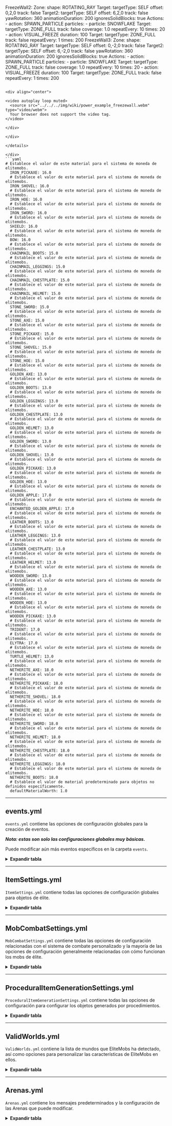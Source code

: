   FreezeWall2:
    Zone:
      shape: ROTATING_RAY
      Target:
        targetType: SELF
        offset: 0,2,0
        track: false
      Target2:
        targetType: SELF
        offset: 6,2,0
        track: false
      yawRotation: 360
      animationDuration: 200
      ignoresSolidBlocks: true
    Actions:
    - action: SPAWN_PARTICLE
      particles:
      - particle: SNOWFLAKE
      Target:
        targetType: ZONE_FULL
        track: false
        coverage: 1.0
      repeatEvery: 10
      times: 20
    - action: VISUAL_FREEZE
      duration: 100
      Target:
        targetType: ZONE_FULL
        track: false
      repeatEvery: 1
      times: 200
  FreezeWall3:
    Zone:
      shape: ROTATING_RAY
      Target:
        targetType: SELF
        offset: 0,-2,0
        track: false
      Target2:
        targetType: SELF
        offset: 6,-2,0
        track: false
      yawRotation: 360
      animationDuration: 200
      ignoresSolidBlocks: true
    Actions:
    - action: SPAWN_PARTICLE
      particles:
      - particle: SNOWFLAKE
      Target:
        targetType: ZONE_FULL
        track: false
        coverage: 1.0
      repeatEvery: 10
      times: 20
    - action: VISUAL_FREEZE
      duration: 100
      Target:
        targetType: ZONE_FULL
        track: false
      repeatEvery: 1
      times: 200
```

<div align="center">

<video autoplay loop muted>
  <source src="../../../img/wiki/power_example_freezewall.webm" type="video/webm">
  Your browser does not support the video tag.
</video>

</div>

</div>

</details>

</div>
```yaml
# Establece el valor de este material para el sistema de moneda de elitemobs.
  IRON_PICKAXE: 16.0
  # Establece el valor de este material para el sistema de moneda de elitemobs.
  IRON_SHOVEL: 16.0
  # Establece el valor de este material para el sistema de moneda de elitemobs.
  IRON_HOE: 16.0
  # Establece el valor de este material para el sistema de moneda de elitemobs.
  IRON_SWORD: 16.0
  # Establece el valor de este material para el sistema de moneda de elitemobs.
  SHIELD: 16.0
  # Establece el valor de este material para el sistema de moneda de elitemobs.
  BOW: 16.0
  # Establece el valor de este material para el sistema de moneda de elitemobs.
  CHAINMAIL_BOOTS: 15.0
  # Establece el valor de este material para el sistema de moneda de elitemobs.
  CHAINMAIL_LEGGINGS: 15.0
  # Establece el valor de este material para el sistema de moneda de elitemobs.
  CHAINMAIL_CHESTPLATE: 15.0
  # Establece el valor de este material para el sistema de moneda de elitemobs.
  CHAINMAIL_HELMET: 15.0
  # Establece el valor de este material para el sistema de moneda de elitemobs.
  STONE_SWORD: 15.0
  # Establece el valor de este material para el sistema de moneda de elitemobs.
  STONE_AXE: 15.0
  # Establece el valor de este material para el sistema de moneda de elitemobs.
  STONE_PICKAXE: 15.0
  # Establece el valor de este material para el sistema de moneda de elitemobs.
  STONE_SHOVEL: 15.0
  # Establece el valor de este material para el sistema de moneda de elitemobs.
  STONE_HOE: 15.0
  # Establece el valor de este material para el sistema de moneda de elitemobs.
  GOLDEN_AXE: 13.0
  # Establece el valor de este material para el sistema de moneda de elitemobs.
  GOLDEN_BOOTS: 13.0
  # Establece el valor de este material para el sistema de moneda de elitemobs.
  GOLDEN_LEGGINGS: 13.0
  # Establece el valor de este material para el sistema de moneda de elitemobs.
  GOLDEN_CHESTPLATE: 13.0
  # Establece el valor de este material para el sistema de moneda de elitemobs.
  GOLDEN_HELMET: 13.0
  # Establece el valor de este material para el sistema de moneda de elitemobs.
  GOLDEN_SWORD: 13.0
  # Establece el valor de este material para el sistema de moneda de elitemobs.
  GOLDEN_SHOVEL: 13.0
  # Establece el valor de este material para el sistema de moneda de elitemobs.
  GOLDEN_PICKAXE: 13.0
  # Establece el valor de este material para el sistema de moneda de elitemobs.
  GOLDEN_HOE: 13.0
  # Establece el valor de este material para el sistema de moneda de elitemobs.
  GOLDEN_APPLE: 17.0
  # Establece el valor de este material para el sistema de moneda de elitemobs.
  ENCHANTED_GOLDEN_APPLE: 17.0
  # Establece el valor de este material para el sistema de moneda de elitemobs.
  LEATHER_BOOTS: 13.0
  # Establece el valor de este material para el sistema de moneda de elitemobs.
  LEATHER_LEGGINGS: 13.0
  # Establece el valor de este material para el sistema de moneda de elitemobs.
  LEATHER_CHESTPLATE: 13.0
  # Establece el valor de este material para el sistema de moneda de elitemobs.
  LEATHER_HELMET: 13.0
  # Establece el valor de este material para el sistema de moneda de elitemobs.
  WOODEN_SWORD: 13.0
  # Establece el valor de este material para el sistema de moneda de elitemobs.
  WOODEN_AXE: 13.0
  # Establece el valor de este material para el sistema de moneda de elitemobs.
  WOODEN_HOE: 13.0
  # Establece el valor de este material para el sistema de moneda de elitemobs.
  WOODEN_PICKAXE: 13.0
  # Establece el valor de este material para el sistema de moneda de elitemobs.
  TRIDENT: 17.0
  # Establece el valor de este material para el sistema de moneda de elitemobs.
  ELYTRA: 17.0
  # Establece el valor de este material para el sistema de moneda de elitemobs.
  TURTLE_HELMET: 13.0
  # Establece el valor de este material para el sistema de moneda de elitemobs.
  NETHERITE_AXE: 18.0
  # Establece el valor de este material para el sistema de moneda de elitemobs.
  NETHERITE_PICKAXE: 18.0
  # Establece el valor de este material para el sistema de moneda de elitemobs.
  NETHERITE_SHOVEL: 18.0
  # Establece el valor de este material para el sistema de moneda de elitemobs.
  NETHERITE_HOE: 18.0
  # Establece el valor de este material para el sistema de moneda de elitemobs.
  NETHERITE_SWORD: 18.0
  # Establece el valor de este material para el sistema de moneda de elitemobs.
  NETHERITE_HELMET: 18.0
  # Establece el valor de este material para el sistema de moneda de elitemobs.
  NETHERITE_CHESTPLATE: 18.0
  # Establece el valor de este material para el sistema de moneda de elitemobs.
  NETHERITE_LEGGINGS: 18.0
  # Establece el valor de este material para el sistema de moneda de elitemobs.
  NETHERITE_BOOTS: 18.0
  # Establece el valor de material predeterminado para objetos no definidos específicamente.
  defaultMaterialWorth: 1.0
```

</details>

---

## events.yml

`events.yml` contiene las opciones de configuración globales para la creación de eventos.

_**Nota: estas son solo las configuraciones globales muy básicas.**_

Puede modificar aún más eventos específicos en la carpeta `events`.

<details>

<summary><b>Expandir tabla</b></summary>

```yml
# Establece si los eventos solo se transmitirán en el mundo en el que suceden los eventos.
Only broadcast event message in event worlds: false
# Establece el tiempo de espera mínimo, en minutos, entre eventos temporizados
actionEventMinimumCooldownMinutes: 240
# Establece si ocurrirán eventos de acción.
# https://github.com/MagmaGuy/EliteMobs/wiki/Creating-Custom-Events#action-events
actionEventsEnabled: true
# Establece si ocurrirán eventos temporizados.
# https://github.com/MagmaGuy/EliteMobs/wiki/Creating-Custom-Events#timed-events
timedEventsEnabled: true
```

</details>

---

## ItemSettings.yml

`ItemSettings.yml` contiene todas las opciones de configuración globales para objetos de élite.

<details>

<summary><b>Expandir tabla</b></summary>

```yml
# Establece los caracteres con prefijo a los encantamientos de vainilla en la tradición de los objetos.
noItemDurabilityMessage: '&8[EliteMobs] $item &4¡está roto! ¡No funcionará hasta que se repare!'
# Establece si se obtendrá algún botín de EliteMobs.
# ¡Incluye monedas de élite, objetos personalizados, objetos generados por procedimientos, todo!
# ¡No recomendado, imposibilita la progresión del mmorpg!
doEliteMobsLoot: true
# Establece si el botín generado por procedimientos tendrá diferentes colores según la calidad del objeto.
doMMORPGColorsForItems: true
# Establece si se evitará la colocación de objetos personalizados, como pancartas o bloques.
# ¡Esto se recomienda! ¡Los objetos personalizados se rompen cuando se colocan y no se pueden recuperar!
preventCustomItemPlacement: true
# Establece el formato para la tradición de todos los objetos de EliteMobs personalizados.
# Los siguientes son marcadores de posición válidos:
# $itemLevel - muestra el nivel del objeto
# $prestigeLevel - muestra el nivel de prestigio
# $weaponOrArmorStats - muestra las estadísticas de DPS de élite o armadura de élite, según el objeto
# $soulbindInfo - muestra a quién, si hay alguien, el objeto está vinculado por alma
# $itemSource - muestra de dónde vino el objeto, como un mob o una tienda
# $ifLore - hace que una línea solo aparezca si el objeto tiene una tradición personalizada. Solo se aplica a objetos personalizados
# $customLore - muestra la totalidad de la tradición personalizada. Solo se aplica a objetos personalizados
# $ifEnchantments - hace que una línea solo aparezca si el objeto tiene algún encantamiento
# $enchantments - muestra los encantamientos en el objeto
# $eliteEnchantments - muestra los encantamientos de élite en el objeto
# $ifCustomEnchantments - muestra los encantamientos personalizados en el objeto
# $customEnchantments - muestra los encantamientos personalizados en el objeto
# $ifPotionEffects - solo muestra la línea si el objeto tiene efectos de poción
# $potionEffects - muestra los efectos de poción en el objeto
# $loreResaleValue - muestra el valor del objeto. Puede mostrar el precio de compra o venta según dónde se vea
# Importante: varias de los marcadores de posición pueden personalizarse aún más mediante las configuraciones que se encuentran más abajo
itemLoreStructureV2:
- §7§m§l---------§7<§lInformación de equipo§7>§m§l---------
- '§7Nivel de objeto: §f$itemLevel §7Prestigio §6$prestigeLevel'
- $weaponOrArmorStats
- $soulbindInfo
- $itemSource
- $ifLore§7§m§l-----------§7< §f§lTradición§7 >§m§l-----------
- $customLore
- $ifEnchantments§7§m§l--------§7<§9§lEncantamientos§7>§m§l--------
- $enchantments
- $eliteEnchantments
- $ifCustomEnchantments§7§m§l------§7< §3§lEncantamientos personalizados§7 >§m§l------
- $customEnchantments
- $ifPotionEffects§7§m§l----------§7< §5§lEfectos§7 >§m§l----------
- $potionEffect
- §7§l§m-----------------------------
- $loreResaleValue
# Establece la tradición de origen de la tienda para las compras en la tienda
shopSourceItemLores: '&7Comprado en una tienda'
# Establece la tradición de origen del objeto para los objetos obtenidos de jefes
mobSourceItemLores: '&7Botín de $mob'
# Establece la tradición del valor del objeto
loreWorths: '&7Valor de $worth $currencyName'
# Establece la tradición del valor de reventa del objeto
loreResaleValues: '&7Se vende por $resale $currencyName'
# Establece la posibilidad base de que caiga cualquier objeto de élite de mobs de élite
flatDropRateV3: 0.2
# Establece la posibilidad base de que caiga cualquier objeto de élite de jefes regionales
regionalBossNonUniqueDropRate: 0.05
# Establece si los jefes regionales pueden dejar caer botín de vainilla
regionalBossesDropVanillaLoot: false
# Establece cuánto aumenta la posibilidad de que caiga un objeto de élite según el nivel del mob.
# El nivel del mob se multiplica por este valor y se suma a la posibilidad base.
# ¡Ya no se recomienda que esto sea superior a 0.0!
levelIncreaseDropRateV2: 0.0
# Establece la posibilidad ponderada de que caiga un objeto generado por procedimientos.
# ¡Este sistema utiliza probabilidades ponderadas! Busque eso en Google si no sabe qué es.
proceduralItemDropWeight: 90.0
# Establece la posibilidad relativa de que caiga un objeto ponderado.
# Los objetos ponderados son objetos personalizados que no tienen un peso dinámico, como los amuletos.
weighedItemDropWeight: 1.0
# Establece la posibilidad relativa de que caiga un objeto fijo. Estos son objetos personalizados que no se escalan.
fixedItemDropWeight: 10.0
# Establece la posibilidad relativa de que caiga un objeto limitado. Estos son objetos personalizados que se escalan hasta un nivel específico
limitedItemDropWeight: 3.0
# Establece la posibilidad relativa de que caiga un objeto escalable. Estos son objetos personalizados que se pueden escalar a cualquier nivel y son los más comunes en el plugin.
scalableItemDropWeight: 6.0
# Establece el multiplicador para el botín de vainilla del mob, según el nivel del mob.
defaultLootMultiplier: 0.0
# Establece el nivel máximo para el multiplicador de botín predeterminado.
levelCapForDefaultLootMultiplier: 200
# Establece el multiplicador de experiencia de Minecraft de vainilla que deja caer el jefe, según el nivel del jefe.
defaultExperienceMultiplier: 1.0
# Establece el nivel máximo para el botín que dejarán caer los EliteMobs. Se recomienda encarecidamente dejarlo en 200.
maximumItemLevel: 200
# Establece si se utilizarán encantamientos de élite.
# Los encantamientos de élite reemplazan a los encantamientos de vainilla cuando los objetos de élite obtienen niveles de encantamiento que superan los límites de vainilla.
# Ejemplo: si se supone que una espada de élite tiene nitidez 10, dado que el límite de Minecraft es el nivel 5, tendrá nitidez 5 y nitidez de élite 5.
# La nitidez de élite solo afecta a los mobs generados por EliteMobs. Esto se hace para que el PVP y el combate de vainilla no se desequilibren.
useEliteEnchantments: true
# Establece el nombre para mostrar que se utilizará para los encantamientos de élite en la tradición del objeto.
eliteEnchantmentLoreStrings: Élite
# Establece si EliteMobs considerará a las azadas como armas válidas para los cálculos de daño.
useHoesAsWeapons: false
# Establece si EliteMobs generará partículas especiales sobre los objetos que caigan de alta calidad.
enableRareItemParticleEffects: true
# Establece los símbolos que se utilizarán en la tradición de los objetos para mostrar que un efecto de poción se aplica al golpear a la entidad que recibe el golpe.
potionEffectOnHitTargetLore: '&4⚔☠'
# Establece los símbolos que se utilizarán en la tradición de los objetos para mostrar que un efecto de poción se aplica al golpear al jugador que realiza el golpe.
potionEffectOnHitSelfLore: '&9⚔🛡'
# Establece los símbolos que se utilizarán en la tradición de los objetos para mostrar que un efecto de poción se volverá a aplicar siempre que el jugador lo maneje.
potionEffectContinuousLore: '&6⟲'
# Establece los caracteres con prefijo para los encantamientos de élite en la tradición de los objetos.
eliteEnchantmentLoreColor: '&9◇'
# Establece los caracteres con prefijo para los encantamientos de vainilla en la tradición de los objetos.
vanillaEnchantmentLoreColor: '&7◇'
# Establece los caracteres con prefijo para los encantamientos personalizados en la tradición de los objetos.
customEnchantmentColor: '&3◇'
# Establece los caracteres con prefijo para los efectos de poción en la tradición de los objetos.
potionEffectLoreColor: '&5◇'
# Establece el texto que aparecerá en el objeto si el objeto no está vinculado al alma.
noSoulbindLore: '&7¡No está vinculado al alma!'
# Establece si el objeto de élite puede ser encantado por medios de vainilla. ¡Esto no se recomienda ya que EliteMobs tiene su propio sistema de encantamientos personalizados con su propio equilibrio!
preventEliteItemEnchantment: true
# Establece si los objetos de élite pueden ser desencantados por medios de vainilla.
preventEliteItemDisenchantment: true
# Establece el mensaje que aparece para los jugadores cuando intentan desencantar un objeto y eso no está permitido.
preventEliteItemDisenchantmentMessage: '&c[EliteMobs] ¡No se pueden desencantar los objetos de élite!'
# Establece si los objetos de élite solo perderán durabilidad al morir.
# ¡Este es un sistema importante para EliteMobs, y es muy recomendable, ya que las peleas de alto nivel son casi imposibles sin él!
eliteItemsDurabilityLossOnlyOnDeath: true
# Establece el multiplicador de pérdida de durabilidad para objetos de élite si está configurado para perder durabilidad al morir.
# Los valores entre 0.0 y 1.0 disminuyen la pérdida de durabilidad y los valores superiores a 1.0 la aumentan.
# Ejemplo: 0.5 inflige el 50 % de la pérdida de durabilidad, 2.0 inflige el 200 % de la pérdida de durabilidad.
eliteItemsDurabilityLossMultiplier: 1.0
# Establece el mensaje que aparece cuando el desguace del objeto se realiza correctamente.
scrapSucceededMessageV2: '&8[EliteMobs] &2¡Desguace exitoso $amount veces!'
# Establece el mensaje que aparece cuando falla el desguace del objeto.
scrapFailedMessageV2: '&8[EliteMobs] &c¡El desguace falló $amount veces!'
# Establece si el botín de élite debe colocarse directamente en los inventarios de los jugadores.
putLootDirectlyIntoPlayerInventory: false
# Establece la diferencia de nivel máxima que los jugadores pueden tener antes de que ya no puedan saquear objetos que sean de un nivel demasiado bajo.
# Esto se calcula en función del nivel promedio del botín que lleva el jugador.
# Como ejemplo, si está configurado en 10 y un jugador tiene un equipo de nivel 50, no podrá cultivar jefes de nivel 39.
lootLevelDifferenceLockout: 10
# Establece si EliteMobs evitará que los objetos de élite se rompan al usar el sistema de pérdida de durabilidad al morir.
# Los jugadores no podrán usar objetos sin durabilidad de todos modos, esto es simplemente para evitar la pérdida accidental de objetos de alto nivel pero baja durabilidad.
preventEliteItemsFromBreaking: true
# Establece el nivel mínimo, +7, de los jefes que pueden dejar caer equipo de diamante generado por procedimientos en EliteMobs.
# No hay equipo de netherite generado por procedimientos en EliteMobs, solo botín personalizado.
minimumProcedurallyGeneratedDiamondLootLevelPlusSeven: 10
# Establece el mensaje que se muestra en el chat al conseguir botín con éxito a través del comando /em simloot <level> <times>.
simlootMessageSuccess: '&8[EliteMobs] &2¡Obtuvo botín y consiguió $itemName &2!'
# Establece el mensaje que se muestra en el chat al no obtener botín a través del comando /em simloot <level> <times>.
simlootMessageFailure: '&8[EliteMobs] &c¡Intentó obtener botín y no obtuvo nada!'
# Establece el mensaje que reciben los jugadores cuando el botín de élite se deposita directamente en sus inventarios.
directDropCustomLootMessage: '&8[EliteMobs] &2¡Obtuvo $itemName &2!'
# Establece el mensaje que reciben los jugadores cuando el botín de vainilla se deposita directamente en sus inventarios.
directDropMinecraftLootMessage: '&8[EliteMobs] &a¡Obtuvo $itemName &a!'
# Establece el mensaje que reciben los jugadores cuando las monedas de élite se depositan directamente en sus inventarios.
directDropCoinMessage: '&8[EliteMobs] &a¡Obtuvo &2$amount $currencyName &a!'
# Establece si EliteMobs ocultará los atributos de vainilla de Minecraft.
hideItemAttributes: true
# Establece la entrada de tradición específica de armas en un objeto de élite. El marcador de posición $EDPS se reemplaza con el DPS de élite (daño por segundo) del arma.
weaponEntry: '&7DPS de élite: &2$EDPS'
# Establece la entrada de tradición específica de armadura en un objeto de élite. El marcador de posición $EDEF se reemplaza con la DEF (defensa) de élite del arma.
armorEntry: '&7Armadura de élite: &2$EDEF'
# Establece el mensaje enviado cuando un jugador mata a un jefe, pero el nivel del equipo es demasiado diferente del nivel del jefe para obtener monedas
levelRangeTooDifferent: '&8EM] &4Tu equipo es de nivel $playerLevel y el jefe es de nivel $bossLevel, ¡la diferencia de nivel es demasiado alta para obtener monedas!'
```

</details>

---

## MobCombatSettings.yml

`MobCombatSettings.yml` contiene todas las opciones de configuración relacionadas con el sistema de combate personalizado y la mayoría de las opciones de configuración generalmente relacionadas con cómo funcionan los mobs de élite.

<details>

<summary><b>Expandir tabla</b></summary>

```yml
# Establece si aparecerán élites generadas naturalmente. Nota: ¡los mobs de eventos como el rey zombi no son élites generadas naturalmente! Tendrá que deshabilitar los eventos si desea deshabilitar los jefes de eventos.
doNaturalEliteMobSpawning: true
# Establece si las generaciones generadas a partir de generadores de mobs se pueden convertir en élites. ¡No recomendado!
doSpawnersSpawnEliteMobs: false
# Establece el porcentaje de mobs generados naturalmente que se convierten en mobs de élite.
eliteMobsSpawnPercentage: 0.05
# Establece el rango de súper mobs para buscar apilamiento de súper mobs
superMobStackRange: 15
# Establece el nivel máximo en el que pueden aparecer las élites.
# Nota: el nivel de mob de élite se basa en qué armadura y armas usan los jugadores, y la armadura solo se escala hasta el nivel 200.
naturalEliteMobsLevelCap: 250
# Establece si las élites usarán armadura según su nivel. Esto es solo para fines visuales y no afecta al combate.
doElitesWearArmor: true
# Establece si las élites usarán cascos según su nivel. Esto evitará que se quemen fácilmente durante el día.
doElitesWearHelmets: true
# Establece si las élites tendrán rastros visuales a su alrededor que adviertan a los jugadores sobre los jugadores que tienen.
doNaturalEliteMobVisualEffects: true
# Establece si las élites generadas a partir de generadores harán efectos visuales.
doSpawnerEliteMobVisualEffects: false
# Establece si algunos poderes harán la fase de advertencia del poder. Esto es muy importante, ya que las fases de advertencia generalmente significan que el poder se puede esquivar, y el elemento visual permite a los jugadores saber dónde esquivar.
doPowerBuildupVisualEffects: true
# Establece si se utilizarán mensajes de muerte personalizados cuando los jugadores mueran por las élites.
doCustomEliteMobsDeathMessages: true
# Establece si EliteMobs mostrará indicadores de salud para las élites.
doDisplayMobHealthOnHit: true
# Establece si EliteMobs mostrará indicadores de daño por el daño infligido a las élites.
doDisplayMobDamageOnHit: true
# Establece si el nivel de las élites aumentará según la distancia desde la generación.
# Este es un valor que se agrega sobre su nivel normal, lo que significa que si un jugador está usando un equipo de nivel 100 cerca de la generación y el jefe tiene +1 de nivel debido a la distancia de la generación, el jefe aparecerá en el nivel 101.
# En general, no se recomienda esta opción, especialmente si tiene un sistema de tp aleatorio en su servidor.
doIncreaseEliteMobLevelBasedOnSpawnDistance: false
# Establece la distancia entre los incrementos de nivel para los aumentos de nivel basados en la distancia.
distanceBetweenIncrements: 100.0
# Establece cuántos niveles aumentan en cada incremento de distancia para los aumentos de nivel basados en la distancia.
levelIncreaseAtIncrements: 1.0
# Establece si los poderes de las élites se ocultarán hasta que entren en combate. Esto se recomienda por razones de rendimiento.
hideEliteMobPowersUntilAggro: true
# Establece el multiplicador para el daño infligido a todos los jefes generados por EliteMobs, excepto aquellos que usan el sistema de daño normalizado (jefes de mazmorras regionales). Los valores más altos aumentan el daño infligido, lo que facilita la eliminación de los jefes.
# 2.0 = 200%, 0.5 = 50%
damageToEliteMobMultiplierV2: 1.0
# Establece el multiplicador para el daño infligido a los jugadores por las élites. Los valores más altos aumentan la cantidad de daño infligido por los jefes, excepto aquellos que usan el sistema de daño normalizado (jefes de mazmorras regionales), lo que hace que los jefes golpeen con más fuerza.
# 2.0 = 200%, 0.5 = 50%
damageToPlayerMultiplierV2: 1.0
# Establece si se pueden rastrear jefes especiales.
showCustomBossLocation: true
# Establece el mensaje enviado a los jugadores para rastrear la ubicación de un jefe.
bossLocationMessage: '&7[EM] &2[¡Haga clic para rastrear!]'
# Establece los comandos que se ejecutan cuando muere una élite. Los marcadores de posición válidos son:
# $level para el nivel del jefe
# $name para el nombre del jefe
# $players hará que el comando se ejecute para cada jugador que participó en la muerte. Como ejemplo, si Bob y Steve mataron a un jefe, 'broadcast $players mató al jefe' ejecutará 'bob mató al jefe' y 'steve mató al jefe'.
commandsOnEliteMobDeath: []
# Establece el mensaje enviado a los jugadores que participan en grandes asesinatos de jefes.
bossKillParticipationMessage: '&eTu daño: &2$playerDamage'
# Establece si los jefes regenerarán salud cuando salgan de combate. Muy recomendado.
regenerateCustomBossHealthOnCombatEnd: true
# Establece el mensaje enviado a los jugadores que intentan rastrear a los jefes que actualmente se encuentran en un mundo diferente.
defaultOtherWorldBossLocationMessage: '$name: ¡En un mundo diferente!'
# Establece el prefijo agregado a los indicadores de daño cuando los jugadores golpean a un jefe con algo contra lo que el jefe es débil.
weakTextColor: '&9'
# Establece el prefijo agregado a los indicadores de daño cuando los jugadores golpean a un jefe con algo contra lo que el jefe es fuerte.
resistTextColor: '&c'
# Establece el mensaje que aparece cuando los jugadores golpean al jefe con algo contra lo que el jefe es débil.
weakText: '&9&l¡Débil!'
# Establece el mensaje que aparece cuando los jugadores golpean al jefe con algo contra lo que el jefe es fuerte.
resistText: '&c&l¡Resistencia!'
# Establece si se utilizarán elementos visuales para mostrar que un jefe es débil contra un ataque.
doWeakEffect: true
# Establece si se utilizarán elementos visuales para mostrar que un jefe es fuerte contra un ataque.
doResistEffect: true
# Establece el multiplicador para el daño infligido a los jefes utilizando el sistema de daño normalizado (jefes regionales de mazmorras). Los valores más altos aumentan el daño infligido, lo que facilita la eliminación de los jefes.
# 2.0 = 200%, 0.5 = 50%
damageToEliteMobMultiplier: 1.0
# Establece el multiplicador para el daño infligido a los jugadores por los jefes utilizando el sistema de daño normalizado (jefes regionales de mazmorras). Los valores más altos aumentan la cantidad de daño infligido por los jefes, lo que hace que los jefes golpeen con más fuerza.
# 2.0 = 200%, 0.5 = 50%
damageToPlayerMultiplier: 1.0
# Establece el daño base para los jefes personalizados que utilizan el daño normalizado (generalmente jefes regionales).
normalizedRegionalBossBaselineDamageV2: 3.0
# Establece la salud base para los jefes personalizados que utilizan la salud normalizada (generalmente jefes regionales).
normalizedRegionalBossBaselineHealthV3: 4.0
# Establece si los jefes regionales utilizarán el sistema de combate normalizado.
# Esto es muy recomendable, y el contenido prefabricado no estará equilibrado correctamente si se modifica.
normalizeRegionalBosses: true
# Establece el mensaje que aparece cuando un jefe se cura por salir de combate.
fullHealMessage: '&2¡CURACIÓN COMPLETA!'
# Establece los multiplicadores aplicados a los ataques contra los que los jefes son fuertes y débiles.
strengthAndWeaknessDamageMultipliers: 2.0
# Establece el multiplicador aplicado a la reducción de daño cuando un jugador está levantando un escudo para ataques cuerpo a cuerpo (poderes excluidos).
resistanceDamageMultiplier: 1.0
# Establece el multiplicador aplicado a la reducción de daño cuando un jugador está levantando un escudo para ataques cuerpo a cuerpo (poderes excluidos).
blockingDamageReduction: 0.8
```

</details>

---

## ProceduralItemGenerationSettings.yml

`ProceduralItemGenerationSettings.yml` contiene todas las opciones de configuración para configurar los objetos generados por procedimientos.

<details>

<summary><b>Expandir tabla</b></summary>

```yml
dropProcedurallyGeneratedItems: true
customEnchantmentsChance: 0.5
materialNames:
  swordName: Espada
  bowName: Arco
  pickaxe: Pico
  spade: Pala
  hoe: Azada
  axe: Hacha
  helmet: Casco
  chestplate: Peto
  leggings: Grebas
  boots: Botas
  shears: Tijeras
  fishingRod: Caña de pescar
  shield: Escudo
  trident: Tridente
  crossbow: Ballesta
nameFormats:
- $verb $itemType del $adjective $noun
- $itemType del $adjective $noun
- $noun's $adjective $verb $itemType
- $verb $itemType
- $adjective $verb $itemType
- The $verb-er
- The $adjective $verb-er
nouns:
- MagmaGuy
- Amanecer
...
adjectives:
- Adorable
- Hermoso
...
verbs:
- Cortar
- Cortante
...
verb-ers (noun):
- Rompemundos
- Rompedestruyemundos
...
validMaterials:
  DIAMOND_HELMET: true
  DIAMOND_CHESTPLATE: true
  DIAMOND_LEGGINGS: true
  DIAMOND_BOOTS: true
  DIAMOND_SWORD: true
  DIAMOND_AXE: true
  IRON_HELMET: true
  IRON_CHESTPLATE: true
  IRON_LEGGINGS: true
  IRON_BOOTS: true
  IRON_SWORD: true
  IRON_AXE: true
  GOLDEN_HELMET: true
  GOLDEN_CHESTPLATE: true
  GOLDEN_LEGGINGS: true
  GOLDEN_BOOTS: true
  GOLDEN_SWORD: true
  GOLDEN_AXE: true
  CHAINMAIL_HELMET: true
  CHAINMAIL_CHESTPLATE: true
  CHAINMAIL_LEGGINGS: true
  CHAINMAIL_BOOTS: true
  LEATHER_HELMET: true
  LEATHER_CHESTPLATE: true
  LEATHER_LEGGINGS: true
  LEATHER_BOOTS: true
  STONE_SWORD: true
  STONE_AXE: true
  WOODEN_SWORD: true
  WOODEN_AXE: true
  SHIELD: true
  TURTLE_HELMET: true
  TRIDENT: true
  BOW: true
  CROSSBOW: true
```

</details>

---

## ValidWorlds.yml

`ValidWorlds.yml` contiene la lista de mundos que EliteMobs ha detectado, así como opciones para personalizar las características de EliteMobs en ellos.

<details>

<summary><b>Expandir tabla</b></summary>

```yml
# Establece la lista de mundos basados en zonas.
# ¡EL MODO DE JUEGO BASADO EN ZONAS ESTÁ OBSOLETO Y PRONTO SERÁ ELIMINADO!
zoneBasedWorlds: []
# Establece la lista de mundos en modo pesadilla.
# Los mundos en modo pesadilla son un modo de juego donde los días son más cortos y los jugadores no pueden dormir.
# Los mundos de pesadilla también tienen mayores cantidades de apariciones de élite.
# https://github.com/MagmaGuy/EliteMobs/wiki/%5BGame-Mode%5D-Nightmare-mode
nightmareWorlds: []
Valid worlds:
  world: true
  world_nether: true
  world_the_end: true
```

</details>

---

## Arenas.yml

`Arenas.yml` contiene los mensajes predeterminados y la configuración de las Arenas que puede modificar.

<details>

<summary><b>Expandir tabla</b></summary>

```yml
# Mensaje que aparece cuando no hay suficientes jugadores presentes para comenzar una arena.
notEnoughPlayersMessage: '&8[EliteMobs] &c¡Necesita al menos $amount para comenzar el partido!'
# Título que aparece cuando comienza una arena.
startingMessage: '&2¡Comenzando!'
# Subtítulo que aparece cuando comienza una arena.
startingSubtitle: '&2en $count...'
# Mensaje que aparece cuando una arena está llena.
arenaFullMessage: '&4[EliteMobs] &c¡La arena está llena! ¡Puede verla como espectador mientras espera a que termine!'
# Mensaje que aparece cuando un jugador intenta unirse a una arena activa.
arenasOngoingMessage: '&4[EliteMobs] &c¡No se puede unirse a la arena ahora, un partido está en curso! ¡Puede verla como espectador mientras espera a que termine!'
# Mensaje que aparece para recordar a los jugadores cómo comenzar una arena después de unirse como jugador.
instanceStartHintMessage: '&2[EliteMobs] &a¡Puede iniciar la instancia haciendo &2/em start'
# Mensaje que aparece para recordar a los jugadores cómo salir de una arena.
instanceQuitHintMessage: '&4[EliteMobs] &c¡Puede abandonar la instancia haciendo &4/em quit'
# Mensaje que aparece cuando los jugadores se unen a una arena.
arenaJoinPlayerMessage: "&2[EliteMobs]